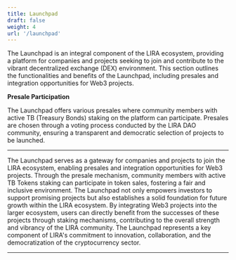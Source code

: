 ```yaml
---
title: Launchpad
draft: false
weight: 4
url: '/launchpad'
---
```


The Launchpad is an integral component of the LIRA
ecosystem, providing a platform for companies and projects seeking to
join and contribute to the vibrant decentralized exchange (DEX)
environment. This section outlines the functionalities and benefits of
the Launchpad, including presales and integration opportunities for
Web3 projects.

**Presale Participation**

The Launchpad offers various presales where
community members with active TB (Treasury Bonds) staking on the
platform can participate. Presales are chosen through a voting process
conducted by the LIRA DAO community, ensuring a transparent and
democratic selection of projects to be launched.


---

The Launchpad serves as a gateway for companies and
projects to join the LIRA ecosystem, enabling presales and integration
opportunities for Web3 projects. Through the presale mechanism,
community members with active TB Tokens staking can participate in token
sales, fostering a fair and inclusive environment. The Launchpad not
only empowers investors to support promising projects but also
establishes a solid foundation for future growth within the LIRA
ecosystem. By integrating Web3 projects into the larger ecosystem,
users can directly benefit from the successes of these projects
through staking mechanisms, contributing to the overall strength and
vibrancy of the LIRA community. The Launchpad represents a key
component of LIRA's commitment to innovation, collaboration, and the
democratization of the cryptocurrency sector.

---


